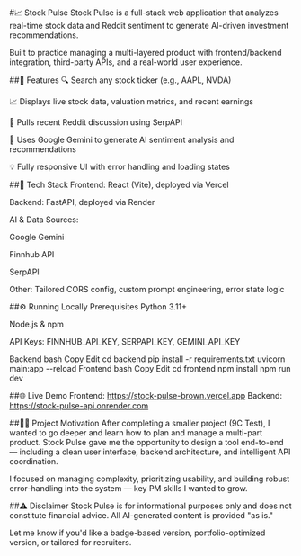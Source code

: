 #📈 Stock Pulse
Stock Pulse is a full-stack web application that analyzes real-time stock data and Reddit sentiment to generate AI-driven investment recommendations.

Built to practice managing a multi-layered product with frontend/backend integration, third-party APIs, and a real-world user experience.

##🚀 Features
🔍 Search any stock ticker (e.g., AAPL, NVDA)

📈 Displays live stock data, valuation metrics, and recent earnings

💬 Pulls recent Reddit discussion using SerpAPI

🤖 Uses Google Gemini to generate AI sentiment analysis and recommendations

💡 Fully responsive UI with error handling and loading states

##🧠 Tech Stack
Frontend: React (Vite), deployed via Vercel

Backend: FastAPI, deployed via Render

AI & Data Sources:

Google Gemini

Finnhub API

SerpAPI

Other: Tailored CORS config, custom prompt engineering, error state logic

##⚙️ Running Locally
Prerequisites
Python 3.11+

Node.js & npm

API Keys: FINNHUB_API_KEY, SERPAPI_KEY, GEMINI_API_KEY

Backend
bash
Copy
Edit
cd backend
pip install -r requirements.txt
uvicorn main:app --reload
Frontend
bash
Copy
Edit
cd frontend
npm install
npm run dev

##🌐 Live Demo
Frontend: https://stock-pulse-brown.vercel.app
Backend: https://stock-pulse-api.onrender.com

##🧑‍💼 Project Motivation
After completing a smaller project (9C Test), I wanted to go deeper and learn how to plan and manage a multi-part product. Stock Pulse gave me the opportunity to design a tool end-to-end — including a clean user interface, backend architecture, and intelligent API coordination.

I focused on managing complexity, prioritizing usability, and building robust error-handling into the system — key PM skills I wanted to grow.

##⚠️ Disclaimer
Stock Pulse is for informational purposes only and does not constitute financial advice. All AI-generated content is provided "as is."

Let me know if you'd like a badge-based version, portfolio-optimized version, or tailored for recruiters.
